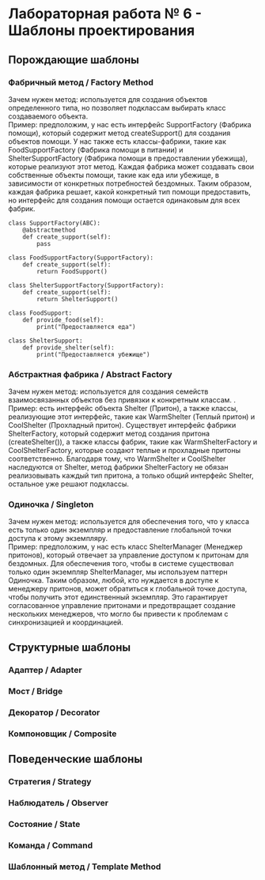 # Лабораторная работа № 6 - Шаблоны проектирования #

## Порождающие шаблоны ##
### Фабричный метод / Factory Method ###
Зачем нужен метод: используется для создания объектов определенного типа, но позволяет подклассам выбирать класс создаваемого объекта. \
Пример: предположим, у нас есть интерфейс SupportFactory (Фабрика помощи), который содержит метод createSupport() для создания объектов помощи. У нас также есть классы-фабрики, такие как FoodSupportFactory (Фабрика помощи в питании) и ShelterSupportFactory (Фабрика помощи в предоставлении убежища), которые реализуют этот метод. Каждая фабрика может создавать свои собственные объекты помощи, такие как еда или убежище, в зависимости от конкретных потребностей бездомных. Таким образом, каждая фабрика решает, какой конкретный тип помощи предоставить, но интерфейс для создания помощи остается одинаковым для всех фабрик.
```
class SupportFactory(ABC):
    @abstractmethod
    def create_support(self):
        pass

class FoodSupportFactory(SupportFactory):
    def create_support(self):
        return FoodSupport()

class ShelterSupportFactory(SupportFactory):
    def create_support(self):
        return ShelterSupport()

class FoodSupport:
    def provide_food(self):
        print("Предоставляется еда")

class ShelterSupport:
    def provide_shelter(self):
        print("Предоставляется убежище")
```

### Абстрактная фабрика / Abstract Factory ###
Зачем нужен метод: используется для создания семейств взаимосвязанных объектов без привязки к конкретным классам. .\
Пример: есть интерфейс объекта Shelter (Притон), а также классы, реализующие этот интерфейс, такие как WarmShelter (Теплый притон) и CoolShelter (Прохладный притон).
Существует интерфейс фабрики ShelterFactory, который содержит метод создания притона (createShelter()), а также классы фабрик, такие как WarmShelterFactory и CoolShelterFactory, которые создают теплые и прохладные притоны соответственно.
Благодаря тому, что WarmShelter и CoolShelter наследуются от Shelter, метод фабрики ShelterFactory не обязан реализовывать каждый тип притона, а только общий интерфейс Shelter, остальное уже решают подклассы.
### Одиночка / Singleton ### 
Зачем нужен метод: используется для обеспечения того, что у класса есть только один экземпляр и предоставление глобальной точки доступа к этому экземпляру.\
Пример: предположим, у нас есть класс ShelterManager (Менеджер притонов), который отвечает за управление доступом к притонам для бездомных. Для обеспечения того, чтобы в системе существовал только один экземпляр ShelterManager, мы используем паттерн Одиночка. Таким образом, любой, кто нуждается в доступе к менеджеру притонов, может обратиться к глобальной точке доступа, чтобы получить этот единственный экземпляр. Это гарантирует согласованное управление притонами и предотвращает создание нескольких менеджеров, что могло бы привести к проблемам с синхронизацией и координацией.
## Структурные шаблоны ##
### Адаптер / Adapter
### Мост / Bridge
### Декоратор / Decorator
### Компоновщик / Composite
## Поведенческие шаблоны ##
### Стратегия / Strategy
### Наблюдатель / Observer
### Состояние / State
### Команда / Command
### Шаблонный метод / Template Method
